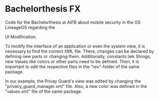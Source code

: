 # Bachelorthesis FX

Code for the Bachelorthesis at AIFB about mobile security in the OS LineageOS regarding the 

UI Modification.

To modify the interface of an application or even the system view, it is necessary to find the correct XML file. There, changes can be declared by defining new parts or changing them. Additionally, constants liek Strings, new Values like colors or other parts need to be defined. Then, it is important to edit the respective files in the "res"-folder of the same package.

In our example, the Privay Guard's view was edited by changing the "privacy_guard_manager.xml" file. Also, a new color was defined in the "values.xml" file of the same package.